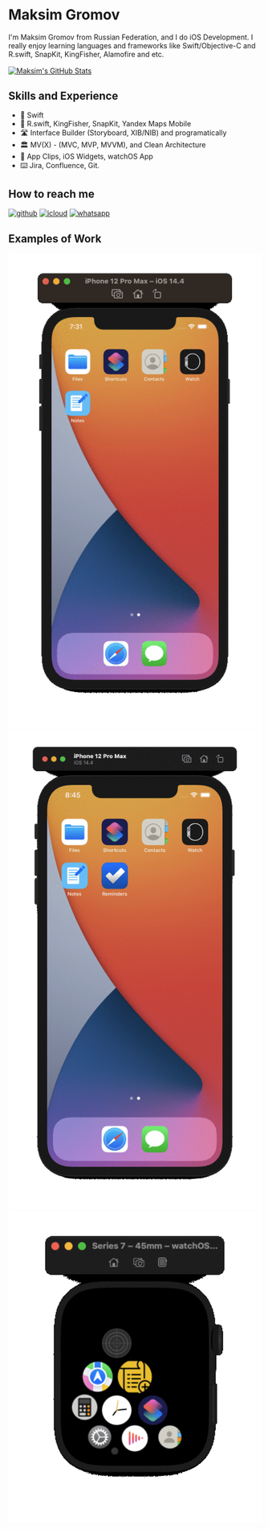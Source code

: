 # Maksim Gromov
I'm Maksim Gromov from Russian Federation, and I do iOS Development. I really enjoy learning languages and frameworks like Swift/Objective-C and R.swift, SnapKit, KingFisher, Alamofire and etc.

<a href="https://github.com/maksimgromov/maksimgromov">
  <img align="center" src="https://github-readme-stats.vercel.app/api?username=maksimgromov&show_icons=true&line_height=27&count_private=true&title_color=ffffff&text_color=c9cacc&icon_color=2bbc8a&bg_color=1d1f21" alt="Maksim's GitHub Stats" />
</a>


## Skills and Experience
* 📱 Swift
* 🍮 R.swift, KingFisher, SnapKit, Yandex Maps Mobile
* 🛣 Interface Builder (Storyboard, XIB/NIB) and programatically
* 🏛 MV(X) - (MVC, MVP, MVVM), and Clean Architecture
* 🍏 App Clips, iOS Widgets, watchOS App
* ⌨️ Jira, Confluence, Git.

## How to reach me
[<img src='https://cdn.jsdelivr.net/npm/simple-icons@3.0.1/icons/github.svg' alt='github' height='40'>](https://github.com/maksimgromov)  [<img src='https://cdn.jsdelivr.net/npm/simple-icons@3.0.1/icons/icloud.svg' alt='icloud' height='40'>](mailto:mgromov@icloud.com)  [<img src='https://cdn.jsdelivr.net/npm/simple-icons@3.0.1/icons/whatsapp.svg' alt='whatsapp' height='40'>](https://wa.me/+79138830288)  

## Examples of Work
<img src="https://github.com/maksimgromov/maksimgromov/blob/main/notes.gif" width="512" > <img src="https://github.com/maksimgromov/maksimgromov/blob/main/reminders.gif" width="512" > 
<img src="https://github.com/maksimgromov/maksimgromov/blob/main/watchNotes.gif" width="512" >




